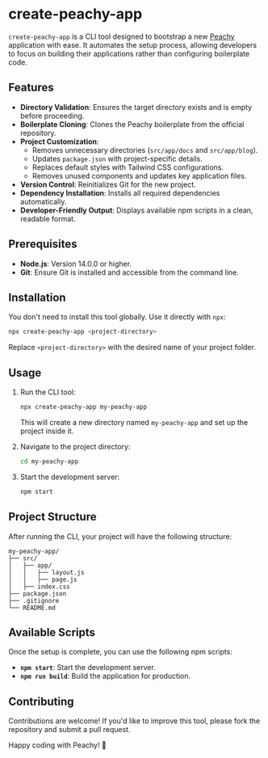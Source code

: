 # create-peachy-app

`create-peachy-app` is a CLI tool designed to bootstrap a new [Peachy](https://github.com/Sidmaz666/peachy) application with ease. It automates the setup process, allowing developers to focus on building their applications rather than configuring boilerplate code.

## Features

- **Directory Validation**: Ensures the target directory exists and is empty before proceeding.
- **Boilerplate Cloning**: Clones the Peachy boilerplate from the official repository.
- **Project Customization**:
  - Removes unnecessary directories (`src/app/docs` and `src/app/blog`).
  - Updates `package.json` with project-specific details.
  - Replaces default styles with Tailwind CSS configurations.
  - Removes unused components and updates key application files.
- **Version Control**: Reinitializes Git for the new project.
- **Dependency Installation**: Installs all required dependencies automatically.
- **Developer-Friendly Output**: Displays available npm scripts in a clean, readable format.

## Prerequisites

- **Node.js**: Version 14.0.0 or higher.
- **Git**: Ensure Git is installed and accessible from the command line.

## Installation

You don't need to install this tool globally. Use it directly with `npx`:

```bash
npx create-peachy-app <project-directory>
```

Replace `<project-directory>` with the desired name of your project folder.

## Usage

1. Run the CLI tool:
   ```bash
   npx create-peachy-app my-peachy-app
   ```
   This will create a new directory named `my-peachy-app` and set up the project inside it.

2. Navigate to the project directory:
   ```bash
   cd my-peachy-app
   ```

3. Start the development server:
   ```bash
   npm start
   ```

## Project Structure

After running the CLI, your project will have the following structure:

```
my-peachy-app/
├── src/
│   ├── app/
│   │   ├── layout.js
│   │   ├── page.js
│   ├── index.css
├── package.json
├── .gitignore
└── README.md
```

## Available Scripts

Once the setup is complete, you can use the following npm scripts:

- **`npm start`**: Start the development server.
- **`npm run build`**: Build the application for production.

## Contributing

Contributions are welcome! If you'd like to improve this tool, please fork the repository and submit a pull request.


Happy coding with Peachy! 🌟
